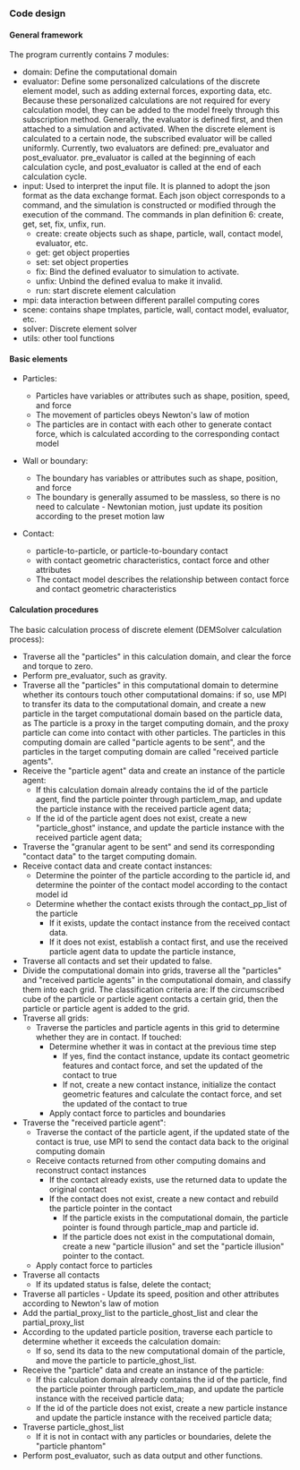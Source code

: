 ### Code design

#### General framework

The program currently contains 7 modules:

- domain: Define the computational domain
- evaluator: Define some personalized calculations of the discrete element model, such as adding external forces, exporting data, etc. Because these personalized calculations are not required for every calculation model, they can be added to the model freely through this subscription method. Generally, the evaluator is defined first, and then attached to a simulation and activated. When the discrete element is calculated to a certain node, the subscribed evaluator will be called uniformly. Currently, two evaluators are defined: pre_evaluator and post_evaluator. pre_evaluator is called at the beginning of each calculation cycle, and post_evaluator is called at the end of each calculation cycle.
- input: Used to interpret the input file. It is planned to adopt the json format as the data exchange format. Each json object corresponds to a command, and the simulation is constructed or modified through the execution of the command. The commands in plan definition 6: create, get, set, fix, unfix, run.
    - create: create objects such as shape, particle, wall, contact model, evaluator, etc.
    - get: get object properties
    - set: set object properties
    - fix: Bind the defined evaluator to simulation to activate.
    - unfix: Unbind the defined evalua to make it invalid.
    - run: start discrete element calculation
- mpi: data interaction between different parallel computing cores
- scene: contains shape tmplates, particle, wall, contact model, evaluator, etc.
- solver: Discrete element solver
- utils: other tool functions

#### Basic elements

- Particles:
    - Particles have variables or attributes such as shape, position, speed, and force
    - The movement of particles obeys Newton's law of motion
    - The particles are in contact with each other to generate contact force, which is calculated according to the corresponding contact model

- Wall or boundary:

    - The boundary has variables or attributes such as shape, position, and force
    - The boundary is generally assumed to be massless, so there is no need to calculate - Newtonian motion, just update its position according to the preset motion law

- Contact:
    - particle-to-particle, or particle-to-boundary contact
    - with contact geometric characteristics, contact force and other attributes
    - The contact model describes the relationship between contact force and contact geometric characteristics

#### Calculation procedures

The basic calculation process of discrete element (DEMSolver calculation process):

- Traverse all the "particles" in this calculation domain, and clear the force and torque to zero.
- Perform pre_evaluator, such as gravity.
- Traverse all the "particles" in this computational domain to determine whether its contours touch other computational domains: if so, use MPI to transfer its data to the computational domain, and create a new particle in the target computational domain based on the particle data, as The particle is a proxy in the target computing domain, and the proxy particle can come into contact with other particles. The particles in this computing domain are called "particle agents to be sent", and the particles in the target computing domain are called "received particle agents".
- Receive the "particle agent" data and create an instance of the particle agent:
    - If this calculation domain already contains the id of the particle agent, find the particle pointer through particlem_map, and update the particle instance with the received particle agent data;
    - If the id of the particle agent does not exist, create a new "particle_ghost" instance, and update the particle instance with the received particle agent data;
- Traverse the "granular agent to be sent" and send its corresponding "contact data" to the target computing domain.
- Receive contact data and create contact instances:
    - Determine the pointer of the particle according to the particle id, and determine the pointer of the contact model according to the contact model id
    - Determine whether the contact exists through the contact_pp_list of the particle
        - If it exists, update the contact instance from the received contact data.
        - If it does not exist, establish a contact first, and use the received particle agent data to update the particle instance,
- Traverse all contacts and set their updated to false.
- Divide the computational domain into grids, traverse all the "particles" and "received particle agents" in the computational domain, and classify them into each grid. The classification criteria are: If the circumscribed cube of the particle or particle agent contacts a certain grid, then the particle or particle agent is added to the grid.
- Traverse all grids:
    - Traverse the particles and particle agents in this grid to determine whether they are in contact. If touched:
        - Determine whether it was in contact at the previous time step
            - If yes, find the contact instance, update its contact geometric features and contact force, and set the updated of the contact to true
            - If not, create a new contact instance, initialize the contact geometric features and calculate the contact force, and set the updated of the contact to true
        - Apply contact force to particles and boundaries
- Traverse the "received particle agent":
    - Traverse the contact of the particle agent, if the updated state of the contact is true, use MPI to send the contact data back to the original computing domain
    - Receive contacts returned from other computing domains and reconstruct contact instances
        - If the contact already exists, use the returned data to update the original contact
        - If the contact does not exist, create a new contact and rebuild the particle pointer in the contact
            - If the particle exists in the computational domain, the particle pointer is found through particle_map and particle id.
            - If the particle does not exist in the computational domain, create a new "particle illusion" and set the "particle illusion" pointer to the contact.
    - Apply contact force to particles
- Traverse all contacts
    - If its updated status is false, delete the contact;
- Traverse all particles
        - Update its speed, position and other attributes according to Newton's law of motion
- Add the partial_proxy_list to the particle_ghost_list and clear the partial_proxy_list
- According to the updated particle position, traverse each particle to determine whether it exceeds the calculation domain:
    - If so, send its data to the new computational domain of the particle, and move the particle to particle_ghost_list.
- Receive the "particle" data and create an instance of the particle:
    - If this calculation domain already contains the id of the particle, find the particle pointer through particlem_map, and update the particle instance with the received particle data;
    - If the id of the particle does not exist, create a new particle instance and update the particle instance with the received particle data;
- Traverse particle_ghost_list 
    - If it is not in contact with any particles or boundaries, delete the "particle phantom"
- Perform post_evaluator, such as data output and other functions.